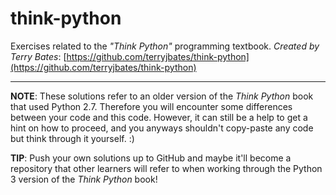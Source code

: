 think-python
============

Exercises related to the _"Think Python"_ programming textbook.
_Created by Terry Bates_:
[https://github.com/terryjbates/think-python](https://github.com/terryjbates/think-python)

---

**NOTE**: These solutions refer to an older version of the _Think Python_ book
that used Python 2.7. Therefore you will encounter some differences between
your code and this code. However, it can still be a help to get a hint on how
to proceed, and you anyways shouldn't copy-paste any code but think through
it yourself. :)


**TIP**: Push your own solutions up to GitHub and maybe it'll become a repository
that other learners will refer to when working through the Python 3 version
of the _Think Python_ book!
